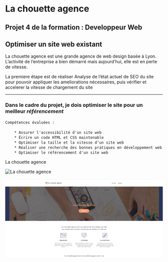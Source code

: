 # La chouette agence

## Projet 4 de la formation : Developpeur Web

## Optimiser un site web existant

La chouette agence est une grande agence de web design basée à Lyon. L’activité de l’entreprise a bien démarré mais aujourd’hui, elle est en perte de vitesse.

La premiere étape est de réaliser Analyse de l’état actuel de SEO du site pour pouvoir appliquer les ameliorations nécessaires, puis vérifier et accelerer la vitesse de chargement du site

---

### Dans le cadre du projet, je dois optimiser le site pour un meilleur _référencement_

    Compétences évaluées :

        * Assurer l'accessibilité d'un site web
        * Écrire un code HTML et CSS maintenable
        * Optimiser la taille et la vitesse d’un site web
        * Réaliser une recherche des bonnes pratiques en développement web
        * Optimiser le référencement d'un site web

La chouette agence

![La chouette agence ](https://fab33500.github.io/LauretFabrice_4_11082021/)

![La chouette agence - Site d'origine](./img/site-original.png)
